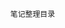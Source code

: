 												笔记整理目录

[JAVA]: Java.md	"JAVA"
[ELK]: Elasticsearch.md	"ELK"
[git]: git.md	"git"
[jenkins]: jenkins.md	"jenkins"
[linux]: Linux.md	"linux"
[MySql]: MySql.md	"mysql"
[nexus]: nexus.md	"nexus"
[Windows]: Windows.md	"windows"
[RabbitMq]: RabbitMq.md	"rabbitmq"



